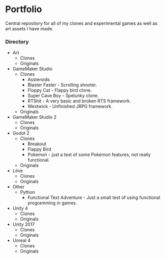 # Portfolio
Central repository for all of my clones and experimental games as well as art assets I have made.


### Directory
* Art
    * Clones
    * Originals
* GameMaker Studio
    * Clones
        * Assteroids
        * Blaster Faster - Scrolling shooter.
        * Floppy Cat - Flappy bird clone.
        * Super Cave Boy - Spelunky clone.
        * RTShit - A very basic and broken RTS framework. 
        * Westwick - Unfinished JRPG framework.
    * Originals
* GameMaker Studio 2
    * Clones
    * Originals
* Godot 2
    * Clones
        * Breakout
        * Flappy Bird
        * Pokemon - just a test of some Pokemon features, not really functional.
    * Originals
* Löve
    * Clones
    * Originals
* Other
    * Python
        * Functional Text Adventure - Just a small test of using functional programming in games.
* Unity 4
    * Clones
    * Originals
* Unity 2017
    * Clones
    * Originals
* Unreal 4
    * Clones
    * Originals